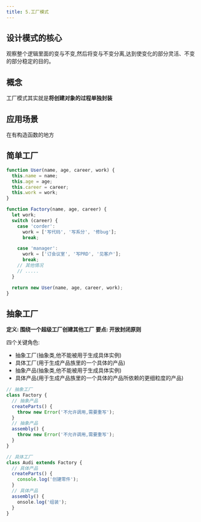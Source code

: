 ```yaml
---
title: 5.工厂模式
---
```


## 设计模式的核心

观察整个逻辑里面的变与不变,然后将变与不变分离,达到使变化的部分灵活、不变的部分稳定的目的。

## 概念

工厂模式其实就是**将创建对象的过程单独封装**

## 应用场景

在有构造函数的地方

## 简单工厂

```js
function User(name, age, career, work) {
  this.name = name;
  this.age = age;
  this.career = career;
  this.work = work;
}

function Factory(name, age, career) {
  let work;
  switch (career) {
    case 'corder':
      work = ['写代码', '写系分', '修bug'];
      break;

    case 'manager':
      work = ['订会议室', '写PRD', '见客户'];
      break;
    // 其他情况
    // .....
  }

  return new User(name, age, career, work);
}
```

## 抽象工厂

**定义: 围绕一个超级工厂创建其他工厂**
**要点: 开放封闭原则**

四个关键角色:

- 抽象工厂(抽象类,他不能被用于生成具体实例)
- 具体工厂(用于生成产品族里的一个具体的产品)
- 抽象产品(抽象类,他不能被用于生成具体实例)
- 具体产品(用于生成产品族里的一个具体的产品所依赖的更细粒度的产品)

```js
// 抽象工厂
class Factory {
  // 抽象产品
  createParts() {
    throw new Error('不允许调用,需要重写');
  }
  // 抽象产品
  assembly() {
    throw new Error('不允许调用,需要重写');
  }
}

// 具体工厂
class Audi extends Factory {
  // 具体产品
  createParts() {
    console.log('创建零件');
  }
  // 具体产品
  assembly() {
    onsole.log('组装');
  }
}
```
